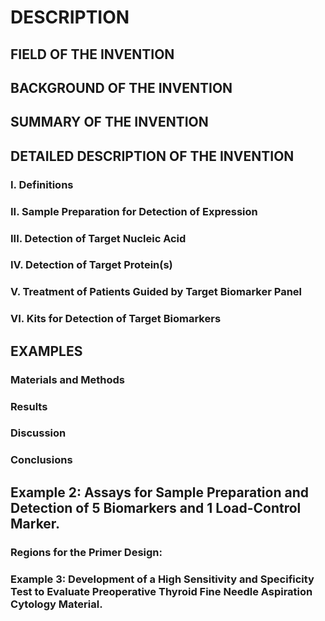 # DESCRIPTION

## FIELD OF THE INVENTION

## BACKGROUND OF THE INVENTION

## SUMMARY OF THE INVENTION

## DETAILED DESCRIPTION OF THE INVENTION

### I. Definitions

### II. Sample Preparation for Detection of Expression

### III. Detection of Target Nucleic Acid

### IV. Detection of Target Protein(s)

### V. Treatment of Patients Guided by Target Biomarker Panel

### VI. Kits for Detection of Target Biomarkers

## EXAMPLES

### Materials and Methods

### Results

### Discussion

### Conclusions

## Example 2: Assays for Sample Preparation and Detection of 5 Biomarkers and 1 Load-Control Marker.

### Regions for the Primer Design:

### Example 3: Development of a High Sensitivity and Specificity Test to Evaluate Preoperative Thyroid Fine Needle Aspiration Cytology Material.

